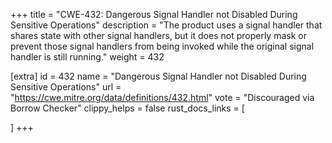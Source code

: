 +++
title = "CWE-432: Dangerous Signal Handler not Disabled During Sensitive Operations"
description	= "The product uses a signal handler that shares state with other signal handlers, but it does not properly mask or prevent those signal handlers from being invoked while the original signal handler is still running."
weight = 432

[extra]
id = 432
name = "Dangerous Signal Handler not Disabled During Sensitive Operations"
url = "https://cwe.mitre.org/data/definitions/432.html"
vote = "Discouraged via Borrow Checker"
clippy_helps = false
rust_docs_links = [
	
]
+++

